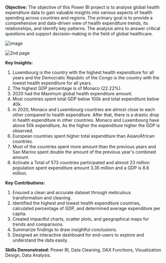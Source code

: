 <b>Objective:</b> The objective of this Power BI project is to analyse global health expenditure data to gain valuable insights into various aspects of health spending across countries and regions. The primary goal is to provide a comprehensive and data-driven view of health expenditure trends, its relationships, and identify key patterns. The analysis aims to answer critical questions and support decision-making in the field of global healthcare.

![image](https://github.com/jyotipaliwal109/Global-Health-Expenditure-Analysis-Power-BI---Power-BI-Project---uh6g8n4emq7d/assets/85400541/ec3c9bf9-939b-4e30-a3d3-f9a6df7fcda8)

![2nd page](https://github.com/jyotipaliwal109/Global-Health-Expenditure-Analysis-Power-BI---Power-BI-Project---uh6g8n4emq7d/assets/85400541/f5be82dc-3b92-498b-a63e-17d5a421b107)

<b>Key Insights:</b>

1. Luxembourg is the country with the highest health expenditure for all years and the Democratic Republic of the Congo is the country with the lowest health expenditure for all years.
2. The highest GDP percentage is of Monaco (22.22%).
3. 2020 had the Maximum global health expenditure amount.
4. Most countries spent total GDP below 100k and total expenditure below 40k.
5. In 2020, Monaco and Luxembourg countries are almost close to each other compared to health expenditure. After that, there is a drastic drop in health expenditure in other countries. Monaco and Luxembourg have above 50k expenditure, As the higher the expenditure higher the GDP is observed.
6. European countries spent higher total expenditure than Asian/African countries.
7. Most of the countries spent more amount than the previous years and San Marino spent double the amount of the previous year's combined amount.
8. Activate a Total of 573 countries participated and almost 23 million population spent expenditure amount 3.35 million and a GDP is 8.6 million.

<b>Key Contributions:</b>
1. Ensured a clean and accurate dataset through meticulous transformation and cleaning.
2. Identified the highest and lowest health expenditure countries, calculated percentage of GDP, and determined average expenditure per capita.
3. Created impactful charts, scatter plots, and geographical maps for trends and comparisons.
4. Summarize findings to draw insightful conclusions.
5. Designed an interactive dashboard for end-users to explore and understand the data easily.
   
<b>Skills Demonstrated:</b> Power BI, Data Cleaning, DAX Functions, Visualization Design, Data Analysis.
